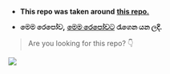 - **This repo was taken around** <a href='https://github.com/SL-Alpha-X-Team/Youtube-Downloader-For-TG'>**this repo.**</a>

- **මෙම රෙපෝව,** <a href="https://github.com/SL-Alpha-X-Team/Youtube-Downloader-For-TG">**මෙම රෙපෝවට**</a> **රැගෙන යන ලදි.**

> Are you looking for this repo? 👇

<a href="https://github.com/SL-Alpha-X-Team/Youtube-Downloader-For-TG"><img src="https://denvercoder1-github-readme-stats.vercel.app/api/pin/?username=SL-Alpha-X-Team&repo=Youtube-downloader-For-TG&theme=highcontrast&bg_color=1F222E&title_color=CEFF00&icon_color=F8D866&hide_border=false&show_icons=true"></a>
